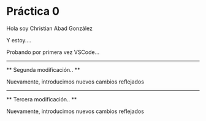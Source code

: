  # Práctica 0

Hola soy Christian Abad González

Y estoy....

Probando por primera vez VSCode...
****************************************************
** Segunda modificación.. **

Nuevamente, introducimos nuevos cambios reflejados
**************************************************
** Tercera modificación.. **

Nuevamente, introducimos nuevos cambios reflejados